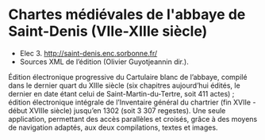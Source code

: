 Chartes médiévales de l'abbaye de Saint-Denis (VIIe-XIIIe siècle)
===
* Elec 3. http://saint-denis.enc.sorbonne.fr/
* Sources XML de l’édition (Olivier Guyotjeannin dir.).

Édition électronique progressive du Cartulaire blanc de l’abbaye, compilé dans le dernier quart du XIIIe siècle (six chapitres aujourd’hui édités, le dernier en date étant celui de Saint-Martin-du-Tertre, soit 411 actes) ; édition électronique intégrale de l’Inventaire général du chartrier (fin XVIIe - début XVIIIe siècle) jusqu’en 1302 (soit 3 307 regestes). Une seule application, permettant des accès parallèles et croisés, grâce à des moyens de navigation adaptés, aux deux compilations, textes et images.
